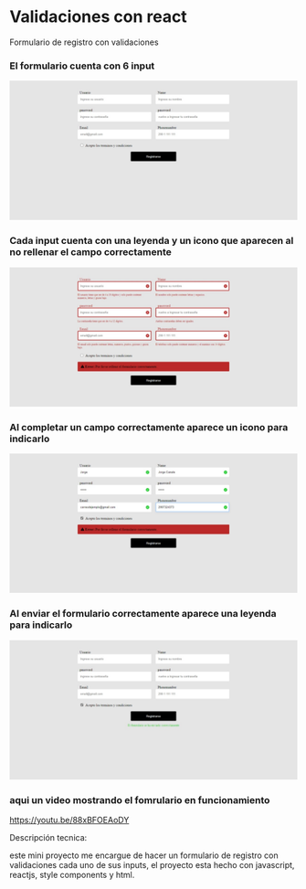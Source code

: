 <h1> Validaciones con react </h1>
  <p> Formulario de registro con validaciones </p>


  <h3> El formulario cuenta con 6 input </h3>
  
  ![](https://github.com/JorgeCanale/validation-with-react/blob/main/public/screenshots/formulario.jpeg)

  <h3> Cada input cuenta con una leyenda y un icono que aparecen al no rellenar el campo correctamente </h3>
  
  ![](https://github.com/JorgeCanale/validation-with-react/blob/main/public/screenshots/campos-incorrectos.jpeg)
  
  <h3> Al completar un campo correctamente aparece un icono para indicarlo </h3>

  ![](https://github.com/JorgeCanale/validation-with-react/blob/main/public/screenshots/campos-completados-correctamente.jpeg)
  
  <h3> Al enviar el formulario correctamente aparece una leyenda para indicarlo </h3> 
  
  ![](https://github.com/JorgeCanale/validation-with-react/blob/main/public/screenshots/formulario-enviado-con-exito.jpeg)
  
  <h3> aqui un video mostrando el fomrulario en funcionamiento </h3>
  
  https://youtu.be/88xBFOEAoDY

Descripción tecnica:

este mini proyecto me encargue de hacer un formulario de registro con validaciones cada uno de sus inputs, el proyecto esta hecho con javascript, reactjs, style components y html.

 
 
